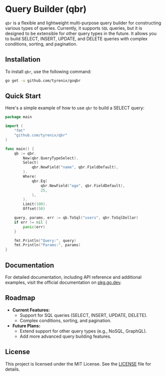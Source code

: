 # Query Builder (qbr)

`qbr` is a flexible and lightweight multi-purpose query builder for constructing various types of queries. Currently, it supports ```SQL``` queries, but it is designed to be extensible for other query types in the future. It allows you to build SELECT, INSERT, UPDATE, and DELETE queries with complex conditions, sorting, and pagination.

## Installation

To install `qbr`, use the following command:

```bash
go get -u github.com/tyrenix/goqbr
```

## Quick Start

Here's a simple example of how to use ```qbr``` to build a SELECT query:

```go
package main

import (
    "fmt"
    "github.com/tyrenix/qbr"
)

func main() {
    qb := qbr.
        New(qbr.QueryTypeSelect).
        Select(
            qbr.NewField("name", qbr.FieldDefault),
        ).
        Where(
            qbr.Eq(
                qbr.NewField("age", qbr.FieldDefault), 
                25,
            ),
        ).
        Limit(100).
        Offset(50)

    query, params, err := qb.ToSql("users", qbr.ToSqlDollar)
    if err != nil {
        panic(err)
    }

    fmt.Println("Query:", query)
    fmt.Println("Params:", params)
}
```

## Documentation

For detailed documentation, including API reference and additional examples, visit the official documentation on [pkg.go.dev](https://pkg.go.dev/github.com/tyrenix/goqbr).

## Roadmap

* **Current Features:**
    * Support for SQL queries (SELECT, INSERT, UPDATE, DELETE).
    * Complex conditions, sorting, and pagination.
* **Future Plans:**
    * Extend support for other query types (e.g., NoSQL, GraphQL).
    * Add more advanced query building features.

## License
This project is licensed under the MIT License. See the [LICENSE](https://github.com/tyrenix/goqbr/blob/master/LICENSE) file for details.